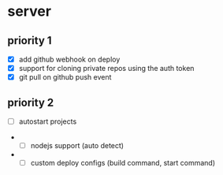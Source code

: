 # server

## priority 1

-   [x] add github webhook on deploy
-   [x] support for cloning private repos using the auth token
-   [x] git pull on github push event

## priority 2

-   [ ] autostart projects
-   -   [ ] nodejs support (auto detect)
-   -   [ ] custom deploy configs (build command, start command)
